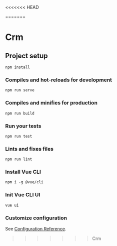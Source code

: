 <<<<<<< HEAD

=======
# Crm

## Project setup
```
npm install
```

### Compiles and hot-reloads for development
```
npm run serve
```

### Compiles and minifies for production
```
npm run build
```

### Run your tests
```
npm run test
```

### Lints and fixes files
```
npm run lint
```

### Install Vue CLI
```
npm i -g @vue/cli
```

### Init Vue CLI UI
```
vue ui
```

### Customize configuration
See [Configuration Reference](https://cli.vuejs.org/config/).
>>>>>>> Crm
